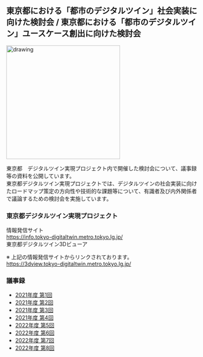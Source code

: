 ## 東京都における「都市のデジタルツイン」社会実装に向けた検討会 / 東京都における「都市のデジタルツイン」ユースケース創出に向けた検討会

<img src="hello_logo.png" alt="drawing" width="300"/>

東京都　デジタルツイン実現プロジェクト内で開催した検討会について、議事録等の資料を公開しています。   
東京都デジタルツイン実現プロジェクトでは、デジタルツインの社会実装に向けたロードマップ策定の方向性や技術的な課題等について、有識者及び内外関係者で議論するための検討会を実施しています。   

### 東京都デジタルツイン実現プロジェクト
情報発信サイト   
https://info.tokyo-digitaltwin.metro.tokyo.lg.jp/   
東京都デジタルツイン3Dビューア    

※ 上記の情報発信サイトからリンクされております。  
https://3dview.tokyo-digitaltwin.metro.tokyo.lg.jp/ 


### 議事録
 * [2021年度 第1回](https://github.com/tokyo-digitaltwin/kentoukai_document/blob/main/kentoukai01/20210608_%E7%AC%AC1%E5%9B%9E%E6%A4%9C%E8%A8%8E%E4%BC%9A%E8%AD%B0%E4%BA%8B%E9%8C%B2.md)
 * [2021年度 第2回](https://github.com/tokyo-digitaltwin/kentoukai_document/blob/main/kentoukai02/20210819_%E7%AC%AC2%E5%9B%9E%E6%A4%9C%E8%A8%8E%E4%BC%9A%E8%AD%B0%E4%BA%8B%E9%8C%B2.md)
 * [2021年度 第3回](https://github.com/tokyo-digitaltwin/kentoukai_document/blob/main/kentoukai03/20211129_%E7%AC%AC3%E5%9B%9E%E6%A4%9C%E8%A8%8E%E4%BC%9A%E8%AD%B0%E4%BA%8B%E9%8C%B2.md)
 * [2021年度 第4回](https://github.com/tokyo-digitaltwin/kentoukai_document/blob/main/kentoukai04/20220203_%E7%AC%AC4%E5%9B%9E%E6%A4%9C%E8%A8%8E%E4%BC%9A%E8%AD%B0%E4%BA%8B%E9%8C%B2.md)
 * [2022年度 第5回](https://github.com/tokyo-digitaltwin/kentoukai_document/blob/main/kentoukai05/20220628_%E7%AC%AC5%E5%9B%9E%E6%A4%9C%E8%A8%8E%E4%BC%9A%E8%AD%B0%E4%BA%8B%E9%8C%B2.md)
 * [2022年度 第6回](https://github.com/tokyo-digitaltwin/kentoukai_document/blob/main/kentoukai06/20220830_%E7%AC%AC6%E5%9B%9E%E6%A4%9C%E8%A8%8E%E4%BC%9A%E8%AD%B0%E4%BA%8B%E9%8C%B2.md)
 * [2022年度 第7回](https://github.com/tokyo-digitaltwin/kentoukai_document/blob/main/kentoukai07/20221128_%E7%AC%AC7%E5%9B%9E%E6%A4%9C%E8%A8%8E%E4%BC%9A%E8%AD%B0%E4%BA%8B%E9%8C%B2.md)
 * [2022年度 第8回](https://github.com/tokyo-digitaltwin/kentoukai_document/blob/main/kentoukai08/20230208_%E7%AC%AC8%E5%9B%9E%E6%A4%9C%E8%A8%8E%E4%BC%9A%E8%AD%B0%E4%BA%8B%E9%8C%B2.md)
